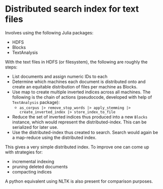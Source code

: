 Distributed search index for text files
=======================================

Involves using the following Julia packages:
- HDFS
- Blocks
- TextAnalysis

With the text files in HDFS (or filesystem), the following are roughly the steps:
- List documents and assign numeric IDs to each
- Determine which machines each document is distributed onto and create an equitable distribution of files per machine as Blocks.
- Use map to create multiple inverted indices across all machines. The following is the chain of actions (pseudocode, developed with help of `TextAnalysis` package):
    - `as_corpus |> remove_stop_words |> apply_stemming |> create_inverted_index |> store_index_to_file`
- Reduce the set of inverted indices thus produced into a new `Blocks` instance, which would represent the distributed-index. This can be serialized for later use.
- Use the distributed-index thus created to search. Search would again be a map-reduce using the distributed index.

This gives a very simple distributed index. To improve one can come up with strategies for:
- incremental indexing
- pruning deleted documents
- compacting indices

A python equivalent using NLTK is also present for comparison purposes.

